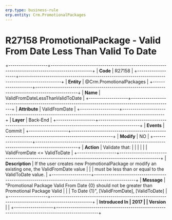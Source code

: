 ```yaml
---
erp.type: business-rule
erp.entity: Crm.PromotionalPackages
---
```


# R27158 PromotionalPackage - Valid From Date Less Than Valid To Date
+-------------------+--------------------------------------------------------------------------------------------------+
| **Code**          | R27158                                                                                           |
+-------------------+--------------------------------------------------------------------------------------------------+
| **Entity**        | @Crm.PromotionalPackages                                                                               |
+-------------------+--------------------------------------------------------------------------------------------------+
| **Name**          | ValidFromDateLessThanValidToDate                                                                 |
+-------------------+--------------------------------------------------------------------------------------------------+
| **Attribute**     | ValidFromDate                                                                                    |
+-------------------+--------------------------------------------------------------------------------------------------+
| **Layer**         | Back-End                                                                                         |
+-------------------+--------------------------------------------------------------------------------------------------+
| **Events**        | Commit                                                                                           |
+-------------------+--------------------------------------------------------------------------------------------------+
| **Modify**        | NO                                                                                               |
+-------------------+--------------------------------------------------------------------------------------------------+
| **Action**        | Validate that:                                                                                   |
|                   |                                                                                                  |
|                   | ValidFromDate \<= ValidToDate                                                                    |
+-------------------+--------------------------------------------------------------------------------------------------+
| **Description**   | If the user creates new PromotionalPackage or modify an existing one, the ValidFromDate value    |
|                   | must be less than or equal to the ValidToDate value.                                             |
+-------------------+--------------------------------------------------------------------------------------------------+
| **Message**       | \"Promotional Package Valid From Date {0} should not be greater than Promotional Package Valid   |
|                   | To Date {1}\", \[ValidFromDate\], \[ValidToDate\]                                                |
+-------------------+--------------------------------------------------------------------------------------------------+
| **Introduced In   | 2017                                                                                             |
| Version**         |                                                                                                  |
+-------------------+--------------------------------------------------------------------------------------------------+

  

  

  
